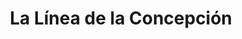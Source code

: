 ---
title: La Línea de la Concepción
url: /la-linea-de-la-concepcion/
latitude: 36.171
longitude: -5.35
---
